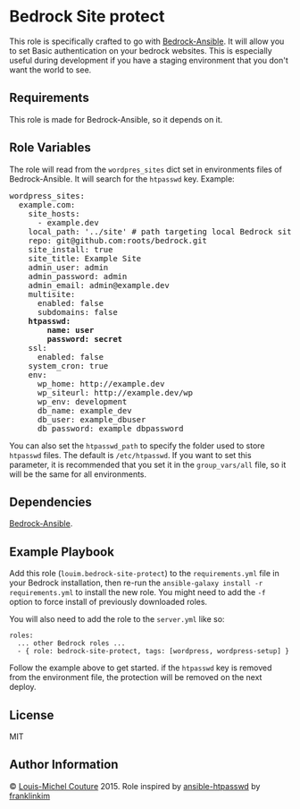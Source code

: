 Bedrock Site protect
====================

This role is specifically crafted to go with [Bedrock-Ansible](https://github.com/roots/bedrock-ansible). It will allow you to set Basic authentication on your bedrock websites. This is especially useful during development if you have a staging environment that you don't want the world to see.

Requirements
------------

This role is made for Bedrock-Ansible, so it depends on it. 

Role Variables
--------------

The role will read from the `wordpres_sites` dict set in environments files of Bedrock-Ansible. It will search for the `htpasswd` key. Example:

<pre>
wordpress_sites:
  example.com:
    site_hosts:
      - example.dev
    local_path: '../site' # path targeting local Bedrock site directory (relative to Ansible root)
    repo: git@github.com:roots/bedrock.git
    site_install: true
    site_title: Example Site
    admin_user: admin
    admin_password: admin
    admin_email: admin@example.dev    
    multisite:
      enabled: false
      subdomains: false
    <b>htpasswd:
        name: user
        password: secret</b>
    ssl:
      enabled: false
    system_cron: true
    env:
      wp_home: http://example.dev
      wp_siteurl: http://example.dev/wp
      wp_env: development
      db_name: example_dev
      db_user: example_dbuser
      db_password: example_dbpassword
</pre>

You can also set the `htpasswd_path` to specify the folder used to store `htpasswd` files. The default is `/etc/htpasswd`. If you want to set this parameter, it is recommended that you set it in the `group_vars/all` file, so it will be the same for all environments.


Dependencies
------------

[Bedrock-Ansible](https://github.com/roots/bedrock-ansible).

Example Playbook
----------------

Add this role (`louim.bedrock-site-protect`) to the `requirements.yml` file in your Bedrock installation, then re-run the `ansible-galaxy install -r requirements.yml` to install the new role. You might need to add the `-f` option to force install of previously downloaded roles.

You will also need to add the role to the `server.yml` like so: 

```
roles:
  ... other Bedrock roles ...
  - { role: bedrock-site-protect, tags: [wordpress, wordpress-setup] }
```

Follow the example above to get started. if the `htpasswd` key is removed from the environment file, the protection will be removed on the next deploy.

License
-------

MIT

Author Information
------------------

© [Louis-Michel Couture](https://twitter.com/louim) 2015. Role inspired by [ansible-htpasswd](https://github.com/weareinteractive/ansible-htpasswd) by [franklinkim](https://github.com/franklinkim)